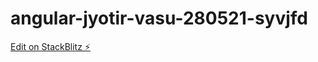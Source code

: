 # angular-jyotir-vasu-280521-syvjfd

[Edit on StackBlitz ⚡️](https://stackblitz.com/edit/angular-jyotir-vasu-280521-syvjfd)